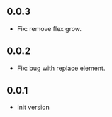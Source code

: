 ## 0.0.3

- Fix: remove flex grow.

## 0.0.2

- Fix: bug with replace element.

## 0.0.1

- Init version